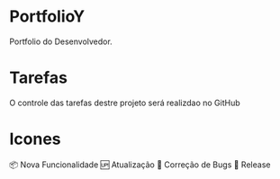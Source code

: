 # PortfolioY
Portfolio do Desenvolvedor.

# Tarefas

O controle das tarefas destre projeto será realizdao no GitHub

# Icones

:package: Nova Funcionalidade
:up: Atualização
:dog: Correção de Bugs
:checkered_flag: Release
